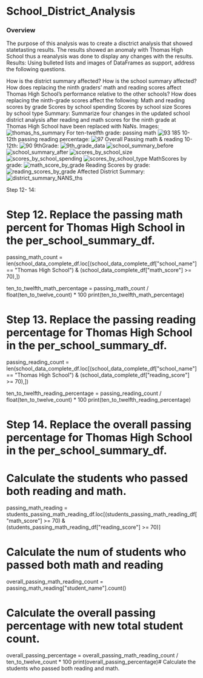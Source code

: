 # School_District_Analysis
### Overview
The purpose of this analysis was to create a disctrict analysis that showed statetasting results. The results showed an anomaly with Thomas High School thus a reanalysis was done to display any changes with the results. 
Results: Using bulleted lists and images of DataFrames as support, address the following questions.

How is the district summary affected?
How is the school summary affected?
How does replacing the ninth graders’ math and reading scores affect Thomas High School’s performance relative to the other schools?
How does replacing the ninth-grade scores affect the following:
Math and reading scores by grade
Scores by school spending
Scores by school size
Scores by school type
Summary: Summarize four changes in the updated school district analysis after reading and math scores for the ninth grade at Thomas High School have been replaced with NaNs.
Images:
![thomas_hs_summary](https://user-images.githubusercontent.com/90741799/137820255-c4bc07c7-3980-4133-be55-428a56a6d35c.png)
For ten-twelfth grade: passing math ![93 185](https://user-images.githubusercontent.com/90741799/137820698-1ed12295-a220-4e28-b2a7-2a54c0388f28.png)
 10-12th passing reading percentage: ![97](https://user-images.githubusercontent.com/90741799/137820800-a31ac897-cd14-4fd9-9db5-c33e113a2da9.png)
Overall Passing math & reading 10-12th: ![90](https://user-images.githubusercontent.com/90741799/137820874-7ab0fc3c-9b6c-45c1-99ab-bf0b25c50c06.png)
9thGrade: ![9th_grade_data](https://user-images.githubusercontent.com/90741799/138536493-e3ab9c8a-515c-4730-bf2a-1f6738a3926a.png)
![school_summary_before](https://user-images.githubusercontent.com/90741799/138536613-8e863bad-84a6-4279-b421-415e1fc7fc9e.png)
![school_summary_after](https://user-images.githubusercontent.com/90741799/138536672-e9bec74a-182c-4d4b-8601-ff2880bad61f.png)
![scores_by_school_size](https://user-images.githubusercontent.com/90741799/138536712-c6ff12b7-f981-4887-bf55-4fb6e3004ed7.png)
![scores_by_school_spending](https://user-images.githubusercontent.com/90741799/138536777-48806776-b40f-40f5-8a60-fbccbec873c0.png)
![scores_by_school_type](https://user-images.githubusercontent.com/90741799/138536913-358fa0b2-e68a-419d-bd6a-0a3f232b124f.png)
MathScores by grade: ![math_score_by_grade](https://user-images.githubusercontent.com/90741799/138537125-fd3ed4c8-2ae3-4c4e-899f-46f63a36f401.png)
Reading Scores by grade: ![reading_scores_by_grade](https://user-images.githubusercontent.com/90741799/138537182-e835b240-31ae-43a2-ba0c-3dc8324242e1.png)
Affected District Summary: ![district_summary_NANS_ths](https://user-images.githubusercontent.com/90741799/138537401-18b12f99-be25-488f-ba50-09fc0032de8f.png)


Step 12- 14:
# Step 12. Replace the passing math percent for Thomas High School in the per_school_summary_df.
passing_math_count = len(school_data_complete_df.loc[(school_data_complete_df["school_name"] == "Thomas High School") & (school_data_complete_df["math_score"] >= 70),])

ten_to_twelfth_math_percentage =  passing_math_count / float(ten_to_twelve_count) * 100
print(ten_to_twelfth_math_percentage)


# Step 13. Replace the passing reading percentage for Thomas High School in the per_school_summary_df.
passing_reading_count = len(school_data_complete_df.loc[(school_data_complete_df["school_name"] == "Thomas High School") & (school_data_complete_df["reading_score"] >= 70),])

ten_to_twelfth_reading_percentage =  passing_reading_count / float(ten_to_twelve_count) * 100
print(ten_to_twelfth_reading_percentage)
# Step 14. Replace the overall passing percentage for Thomas High School in the per_school_summary_df.
# Calculate the students who passed both reading and math.
passing_math_reading = students_passing_math_reading_df.loc[(students_passing_math_reading_df["math_score"] >= 70)
                                               & (students_passing_math_reading_df["reading_score"] >= 70)]
# Calculate the num of students who passed both math and reading
overall_passing_math_reading_count = passing_math_reading["student_name"].count()



# Calculate the overall passing percentage with new total student count.
overall_passing_percentage = overall_passing_math_reading_count / ten_to_twelve_count * 100
print(overall_passing_percentage)# Calculate the students who passed both reading and math.

